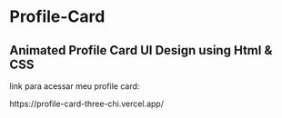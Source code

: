 # Profile-Card
<h2>Animated Profile Card UI Design using Html & CSS</h2>
<p>link para acessar meu profile card:</p>https://profile-card-three-chi.vercel.app/
